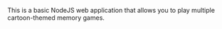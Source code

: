 This is a basic NodeJS web application that allows you to play multiple cartoon-themed memory games.
